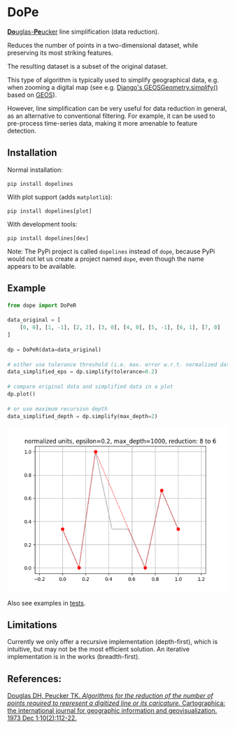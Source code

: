 # DoPe

[**Do**uglas-**Pe**ucker][1] line simplification (data reduction).

Reduces the number of points in a two-dimensional dataset, while preserving its most striking features.

The resulting dataset is a subset of the original dataset.

This type of algorithm is typically used to simplify geographical data, e.g. when zooming a digital map (see e.g. [Django's GEOSGeometry.simplify()][4] based on [GEOS][5]). 

However, line simplification can be very useful for data reduction in general, as an alternative to conventional filtering.
For example, it can be used to pre-process time-series data, making it more amenable to feature detection. 

## Installation

Normal installation:

```pip install dopelines```

With plot support (adds `matplotlib`):

```pip install dopelines[plot]```

With development tools:

```pip install dopelines[dev]```

Note: The PyPi project is called `dopelines` instead of `dope`, because PyPi would not let us create a project named `dope`, even though the name appears to be available. 

## Example

```python
from dope import DoPeR

data_original = [
    [0, 0], [1, -1], [2, 2], [3, 0], [4, 0], [5, -1], [6, 1], [7, 0]
]

dp = DoPeR(data=data_original)

# either use tolerance threshold (i.e. max. error w.r.t. normalized data)
data_simplified_eps = dp.simplify(tolerance=0.2)

# compare original data and simplified data in a plot
dp.plot()

# or use maximum recursion depth
data_simplified_depth = dp.simplify(max_depth=2)

```

![Example line simplification plot.][3]

Also see examples in [tests][2].

## Limitations

Currently we only offer a recursive implementation (depth-first), which is intuitive, but may not be the most efficient solution.
An iterative implementation is in the works (breadth-first).

## References:

[Douglas DH, Peucker TK. *Algorithms for the reduction of the number of points required to represent a digitized line or its caricature.*
Cartographica: the international journal for geographic information and geovisualization. 1973 Dec 1;10(2):112-22.][1]

[1]: https://doi.org/10.3138/FM57-6770-U75U-7727
[2]: https://github.com/dennisvang/dope/tree/main/tests
[3]: https://github.com/dennisvang/dope/blob/main/pdf/dope-example.png
[4]: https://docs.djangoproject.com/en/stable/ref/contrib/gis/geos/#django.contrib.gis.geos.GEOSGeometry.simplify
[5]: https://libgeos.org/doxygen/namespacegeos_1_1simplify.html
